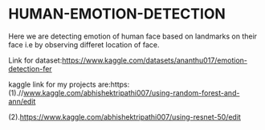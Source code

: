 # HUMAN-EMOTION-DETECTION
Here we are detecting emotion of human face based on landmarks on their face i.e by observing differet location of face.  

Link for dataset:https://www.kaggle.com/datasets/ananthu017/emotion-detection-fer  

kaggle link for my projects are:https:(1).//www.kaggle.com/abhishektripathi007/using-random-forest-and-ann/edit  

(2).https://www.kaggle.com/abhishektripathi007/using-resnet-50/edit
